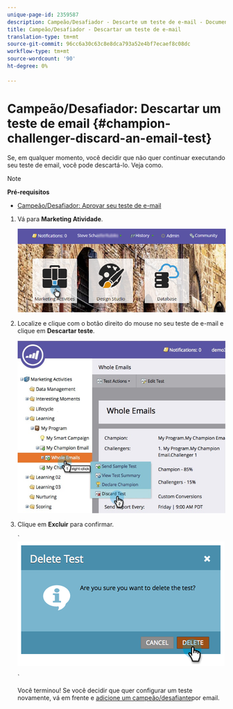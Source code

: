 ```yaml
---
unique-page-id: 2359587
description: Campeão/Desafiador - Descarte um teste de e-mail - Documentos do Marketing - Documentação do produto
title: Campeão/Desafiador - Descartar um teste de e-mail
translation-type: tm+mt
source-git-commit: 96cc6a30c63c8e8dca793a52e4bf7ecaef8c08dc
workflow-type: tm+mt
source-wordcount: '90'
ht-degree: 0%

---
```



# Campeão/Desafiador: Descartar um teste de email {#champion-challenger-discard-an-email-test}

Se, em qualquer momento, você decidir que não quer continuar executando seu teste de email, você pode descartá-lo. Veja como.

>[!NOTE]
>
>**Pré-requisitos**
>
>* [Campeão/Desafiador: Aprovar seu teste de e-mail](champion-challenger-approve-your-email-test.md)

>



1. Vá para **Marketing Atividade**.

   ![](assets/login-marketing-activities-3.png)

1. Localize e clique com o botão direito do mouse no seu teste de e-mail e clique em **Descartar teste**.

   ![](assets/champion5.jpg)

1. Clique em **Excluir** para confirmar.

   ` ![](assets/image2014-9-15-14-3a17-3a11.png)

   `

   Você terminou! Se você decidir que quer configurar um teste novamente, vá em frente e [adicione um campeão/desafiante](add-an-email-champion-challenger.md)por email.

